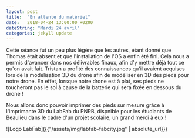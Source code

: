 ```yaml
---
layout: post
title:  "En attente du matériel"
date:   2018-04-24 13:00:00 +0200
dateString: "Mardi 24 avril"
categories: jekyll update
---
```

Cette séance fut un peu plus légère que les autres, étant donné que Thomas était absent et que l'installation de l'OS a enfin été fini. Cela nous a permis d'avancer dans nos délivrables finaux, afin d'y mettre déjà tout ce qu'on avait fait. Tristan a profité des connaissances qu'il avaient acquises lors de la modélisation 3D du drone afin de modéliser en 3D des pieds pour notre drone. En effet, lorsque notre drone est à plat, ses pieds ne toucheront pas le sol à cause de la batterie qui sera fixée en dessous du drone !

Nous allons donc pouvoir imprimer des pieds sur mesure grâce à l'imprimante 3D du LabFab du PNRB, dispnible pour les étudiants de Beaulieu dans le cadre d'un projet scolaire, un grand merci à eux !

![Logo LabFab]({{"/assets/img/labfab-fabcity.jpg" | absolute_url}})